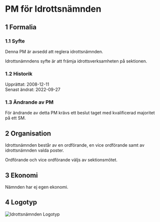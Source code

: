 # PM för Idrottsnämnden

## 1 Formalia

### 1.1 Syfte

Denna PM är avsedd att reglera idrottsnämnden.

Idrottsnämndens syfte är att främja idrottsverksamheten på sektionen.

### 1.2 Historik

Upprättat: 2008-12-11  
Senast ändrat: 2022-09-27

### 1.3 Ändrande av PM

För ändrande av detta PM krävs ett beslut taget med kvalificerad majoritet på ett SM.

## 2 Organisation

Idrottsnämnden består av en ordförande, en vice ordförande samt av idrottsnämnden valda poster.

Ordförande och vice ordförande väljs av sektionsmötet.

## 3 Ekonomi

Nämnden har ej egen ekonomi.

## 4 Logotyp

![Idrottsnämnden Logotyp](./img/logo-idrott-1500px.png)
